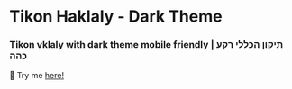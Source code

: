 # Tikon Haklaly - Dark Theme
### Tikon vklaly with dark theme mobile friendly | תיקון הכללי רקע כהה

💚 Try me [here!](https://danielschwartz85.github.io/tikon-dark-theme/)